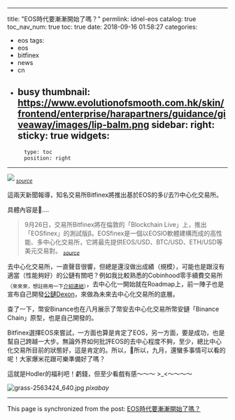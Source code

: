 
---
title: "EOS時代要漸漸開始了嗎？"
permlink: idnel-eos
catalog: true
toc_nav_num: true
toc: true
date: 2018-09-16 01:58:27
categories:
- eos
tags:
- eos
- bitfinex
- news
- cn
- busy
thumbnail: https://www.evolutionofsmooth.com.hk/skin/frontend/enterprise/harapartners/guidance/giveaway/images/lip-balm.png
sidebar:
    right:
        sticky: true
widgets:
    -
        type: toc
        position: right
---


![](https://www.evolutionofsmooth.com.hk/skin/frontend/enterprise/harapartners/guidance/giveaway/images/lip-balm.png)
<sub>[*source*](https://www.evolutionofsmooth.com.hk/sweepstakes?___store=hk_retail_zh&id=9&___from_store=tw_retail_zh)</sub>

這兩天新聞報導，知名交易所Bitfinex將推出基於EOS的多(/去?)中心化交易所。

具體內容是.... 

>9月26日，交易所Bitfinex將在倫敦的「Blockchain Live」上，推出「EOSfinex」的測試版β。EOSfinex是一個以EOSIO軟體建構而成的高性能、多中心化交易所，它將最先提供EOS/USD、BTC/USD、ETH/USD等美元交易對。
<sub>[*source*](https://tw.news.yahoo.com/%E9%96%8B%E5%95%9F%E4%BA%A4%E6%98%93%E6%89%80%E6%96%B0%E6%99%82%E4%BB%A3-bitfinex%E5%B0%87%E6%8E%A8%E5%87%BA%E5%A4%9A%E4%B8%AD%E5%BF%83%E5%8C%96%E4%BA%A4%E6%98%93%E6%89%80-013500627.html)</sub>

去中心化交易所，一直聲音很響，但總是還沒做出成績（規模），可能也是跟沒有適當（性能夠好）的公鏈有關吧？例如我比較熟悉的Cobinhood零手續費交易所<sub>（來來來，想註冊用一下[介紹連結](https://cobinhood.com?referrerId=ecf4a24f-69d5-48e9-91b5-12d4955047e2)）</sub>，去中心化一開始就在Roadmap上，前一陣子也是宣布自己開發[公鏈Dexon](https://medium.com/dexon)，來做為未來去中心化交易所的底層。

查了一下，幣安Binance也在八月展示了幣安去中心化交易所幣安鏈「Binance Chain」原型，也是自己開發的。

Bitfinex選擇EOS來嘗試，一方面也算是肯定了EOS，另一方面，要是成功，也是幫自己跨越一大步。無論外界如何批評EOS的去中心程度不夠，至少，總比中心化交易所目前的狀態好，這是肯定的。所以，所以，九月，還蠻多事情可以看的呢！大家爆米花跟可樂準備好了嗎？

這就是Hodler的福利吧！虧錢，但至少看戲有感～～～ >_<～～～～

![grass-2563424_640.jpg](https://cdn.steemitimages.com/DQmYw998UtLD2VFDTroGoYJFwNGEezq9VTSs4z4ixAkpbKn/grass-2563424_640.jpg)
*pixabay*

- - -

This page is synchronized from the post: [EOS時代要漸漸開始了嗎？](https://steemit.com/@deanliu/idnel-eos)
